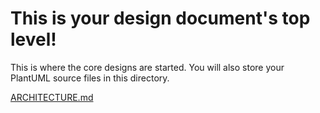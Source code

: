 # This is your design document's top level!

This is where the core designs are started.
You will also store your PlantUML source files in this directory.

[ARCHITECTURE.md](Architecture/ARCHITECTURE.md)